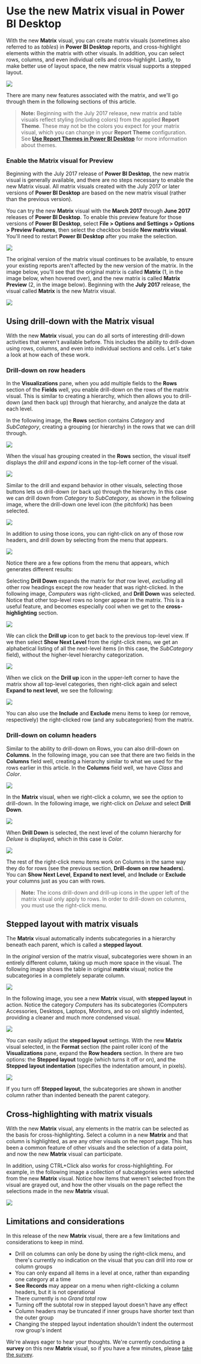 <properties
   pageTitle="Use the matrix visual in Power BI Desktop (Preview)"
   description="Learn how the matrix visual enables step layouts and granular highlighting in Power BI Desktop"
   services="powerbi"
   documentationCenter=""
   authors="davidiseminger"
   manager="erikre"
   backup=""
   editor=""
   tags=""
   qualityFocus="no"
   qualityDate=""/>

<tags
   ms.service="powerbi"
   ms.devlang="NA"
   ms.topic="article"
   ms.tgt_pltfrm="NA"
   ms.workload="powerbi"
   ms.date="07/06/2017"
   ms.author="davidi"/>

# Use the new Matrix visual in Power BI Desktop

With the new **Matrix** visual, you can create matrix visuals (sometimes also referred to as *tables*) in **Power BI Desktop** reports, and cross-highlight elements within the matrix with other visuals. In addition, you can select rows, columns, and even individual cells and cross-highlight. Lastly, to make better use of layout space, the new matrix visual supports a stepped layout.

![](media/powerbi-desktop-matrix-visual/matrix-visual_2a.png)

There are many new features associated with the matrix, and we'll go through them in the following sections of this article.

> **Note:** Beginning with the July 2017 release, new matrix and table visuals reflect styling (including colors) from the applied **Report Theme**. These may not be the colors you expect for your matrix visual, which you can change in your **Report Theme** configuration. See [**Use Report Themes in Power BI Desktop**](powerbi-desktop-report-themes.md) for more information about themes.

### Enable the Matrix visual for Preview

Beginning with the July 2017 release of **Power BI Desktop**, the new matrix visual is generally available, and there are no steps necessary to enable the new Matrix visual. All matrix visuals created with the July 2017 or later versions of **Power BI Desktop** are based on the new matrix visual (rather than the previous version). 

You can try the new **Matrix** visual with the **March 2017** through **June 2017** releases of **Power BI Desktop**. To enable this preview feature for those versions of **Power BI Desktop**, select **File > Options and Settings > Options > Preview Features**, then select the checkbox beside **New matrix visual**. You'll need to restart **Power BI Desktop** after you make the selection.

![](media/powerbi-desktop-matrix-visual/matrix-visual_1.png)

The original version of the matrix visual continues to be available, to ensure your existing reports aren't affected by the new version of the matrix. In the image below, you'll see that the original matrix is called **Matrix** (1, in the image below, when hovered over), and the new matrix is called **Matrix Preview** (2, in the image below). Beginning with the **July 2017** release, the visual called **Matrix** is the new Matrix visual.

![](media/powerbi-desktop-matrix-visual/matrix-visual_3.png)

## Using drill-down with the Matrix visual

With the new **Matrix** visual, you can do all sorts of interesting drill-down activities that weren't available before. This includes the ability to drill-down using rows, columns, and even into individual sections and cells. Let's take a look at how each of these work.


### Drill-down on row headers

In the **Visualizations** pane, when you add multiple fields to the **Rows** section of the **Fields** well, you enable drill-down on the rows of the matrix visual. This is similar to creating a hierarchy, which then allows you to drill-down (and then back up) through that hierarchy, and analyze the data at each level.

In the following image, the **Rows** section contains *Category* and *SubCategory*, creating a grouping (or hierarchy) in the rows that we can drill through.

![](media/powerbi-desktop-matrix-visual/matrix-visual_4.png)

When the visual has grouping created in the **Rows** section, the visual itself displays the *drill* and *expand* icons in the top-left corner of the visual.

![](media/powerbi-desktop-matrix-visual/matrix-visual_5.png)

Similar to the drill and expand behavior in other visuals, selecting those buttons lets us drill-down (or back up) through the hierarchy. In this case we can drill down from *Category* to *SubCategory*, as shown in the following image, where the drill-down one level icon (the pitchfork) has been selected.

![](media/powerbi-desktop-matrix-visual/matrix-visual_6.png)

In addition to using those icons, you can right-click on any of those row headers, and drill down by selecting from the menu that appears.

![](media/powerbi-desktop-matrix-visual/matrix-visual_7.png)

Notice there are a few options from the menu that appears, which generates different results:

Selecting **Drill Down** expands the matrix for *that* row level, *excluding* all other row headings except the row header that was right-clicked. In the following image, *Computers* was right-clicked, and **Drill Down** was selected. Notice that other top-level rows no longer appear in the matrix. This is a useful feature, and becomes especially cool when we get to the **cross-highlighting** section.

![](media/powerbi-desktop-matrix-visual/matrix-visual_8.png)

We can click the **Drill up** icon to get back to the previous top-level view. If we then select **Show Next Level** from the right-click menu, we get an alphabetical listing of all the next-level items (in this case, the *SubCategory* field), without the higher-level hierarchy categorization.

![](media/powerbi-desktop-matrix-visual/matrix-visual_8a.png)


When we click on the **Drill up** icon in the upper-left corner to have the matrix show all top-level categories, then right-click again and select **Expand to next level**, we see the following:

![](media/powerbi-desktop-matrix-visual/matrix-visual_9.png)

You can also use the **Include** and **Exclude** menu items to keep (or remove, respectively) the right-clicked row (and any subcategories) from the matrix.

### Drill-down on column headers

Similar to the ability to drill-down on Rows, you can also drill-down on **Columns**. In the following image, you can see that there are two fields in the **Columns** field well, creating a hierarchy similar to what we used for the rows earlier in this article. In the **Columns** field well, we have *Class* and *Color*.

![](media/powerbi-desktop-matrix-visual/matrix-visual_10.png)

In the **Matrix** visual, when we right-click a column, we see the option to drill-down. In the following image, we right-click on *Deluxe* and select **Drill Down**.

![](media/powerbi-desktop-matrix-visual/matrix-visual_11.png)

When **Drill Down** is selected, the next level of the column hierarchy for *Deluxe* is displayed, which in this case is *Color*.

![](media/powerbi-desktop-matrix-visual/matrix-visual_12.png)

The rest of the right-click menu items work on Columns in the same way they do for rows (see the previous section, **Drill-down on row headers**). You can **Show Next Level**, **Expand to next level**, and **Include** or **Exclude** your columns just as you can with rows.

> **Note:** The icons drill-down and drill-up icons in the upper left of the matrix visual only apply to rows. In order to drill-down on columns, you must use the right-click menu.


## Stepped layout with matrix visuals

The **Matrix** visual automatically indents subcategories in a hierarchy beneath each parent, which is called a **stepped layout**.

In the *original* version of the matrix visual, subcategories were shown in an entirely different column, taking up much more space in the visual. The following image shows the table in original **matrix** visual; notice the subcategories in a completely separate column.

![](media/powerbi-desktop-matrix-visual/matrix-visual_14.png)

In the following image, you see a new **Matrix** visual, with **stepped layout** in action. Notice the category *Computers* has its subcategories (Computers Accessories, Desktops, Laptops, Monitors, and so on) slightly indented, providing a cleaner and much more condensed visual.

![](media/powerbi-desktop-matrix-visual/matrix-visual_13.png)

You can easily adjust the **stepped layout** settings. With the new **Matrix** visual selected, in the **Format** section (the paint roller icon) of the **Visualizations** pane, expand the **Row headers** section. In there are two options: the **Stepped layout** toggle (which turns it off or on), and the **Stepped layout indentation** (specifies the indentation amount, in pixels).

![](media/powerbi-desktop-matrix-visual/matrix-visual_15.png)

If you turn off **Stepped layout**, the subcategories are shown in another column rather than indented beneath the parent category.

## Cross-highlighting with matrix visuals

With the new **Matrix** visual, any elements in the matrix can be selected as the basis for cross-highlighting. Select a column in a new **Matrix** and that column is highlighted, as are any other visuals on the report page. This has been a common feature of other visuals and the selection of a data point, and now the new **Matrix** visual can participate.

In addition, using CTRL+Click also works for cross-highlighting. For example, in the following image a collection of subcategories were selected from the new **Matrix** visual. Notice how items that weren't selected from the visual are grayed out, and how the other visuals on the page reflect the selections made in the new **Matrix** visual.

![](media/powerbi-desktop-matrix-visual/matrix-visual_16.png)

## Limitations and considerations

In this release of the new **Matrix** visual, there are a few limitations and considerations to keep in mind.

-   Drill on columns can only be done by using the right-click menu, and there's currently no indication on the visual that you can drill into row or column groups
-   You can only expand all items in a level at once, rather than expanding one category at a time
-   **See Records** may appear on a menu when right-clicking a column headers, but it is not operational
-   There currently is no *Grand total* row
-   Turning off the subtotal row in stepped layout doesn't have any effect
-   Column headers may be truncated if inner groups have shorter text than the outer group
-   Changing the stepped layout indentation shouldn't indent the outermost row group's indent

We're always eager to hear your thoughts. We're currently conducting a **survey** on this new **Matrix** visual, so if you have a few minutes, please [take the survey](https://www.instant.ly/s/PYXT1).
